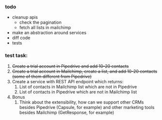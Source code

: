 ### todo
 - cleanup apis
    - check the pagination
    - fetch all lists in mailchimp
 - make an abstraction around services
 - diff code
 - tests

### test task:

1. ~~Create a trial account in Pipedrive and add 10-20 contacts~~
2. ~~Create a trial account in Mailchimp, create a list, and add 10-20 contacts (some of them different from Pipedrive)~~
3. Create a service with REST API endpoint which returns:
    1. List of contacts in Mailchimp list which are not in Pipedrive
    2. List of contacts in Pipedrive which are not in Mailchimp list
4. Bonus
    1. Think about the extensibility, how can we support other CRMs besides Pipedrive (Capsule, for example) and other marketing tools besides Mailchimp (GetResponse, for example)
